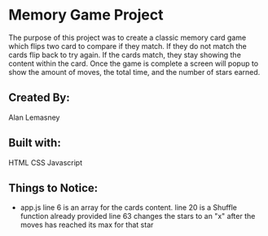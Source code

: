 # Memory Game Project

The purpose of this project was to create a classic memory card game which flips two card to compare if they match.  If
they do not match the cards flip back to try again. If the cards match, they stay showing the content within the card.  Once the
game is complete a screen will popup to show the amount of moves, the total time, and the number of stars earned.

## Created By:

Alan Lemasney

## Built with:

HTML
CSS
Javascript

## Things to Notice:

 - app.js
    line 6 is an array for the cards content.
    line 20 is a Shuffle function already provided
    line 63 changes the stars to an "x" after the moves has reached its max for that star
